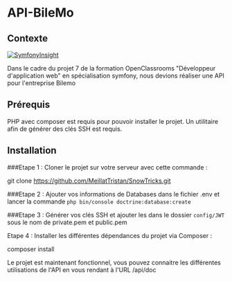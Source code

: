 # API-BileMo

## Contexte

[![SymfonyInsight](https://insight.symfony.com/projects/e41230ed-3cc1-40f7-9ab6-5e66fc6bef7f/mini.svg)](https://insight.symfony.com/projects/e41230ed-3cc1-40f7-9ab6-5e66fc6bef7f)

Dans le cadre du projet 7 de la formation OpenClassrooms "Développeur d'application web" en spécialisation symfony, nous devions réaliser une API pour l'entreprise Bilemo

## Prérequis
PHP avec composer est requis pour pouvoir installer le projet. Un utilitaire afin de générer des clés SSH est requis.

## Installation
###Etape 1 :
Cloner le projet sur votre serveur avec cette commande :

git clone https://github.com/MeillatTristan/SnowTricks.git

###Etape 2 :
Ajouter vos informations de Databases dans le fichier .env et lancer la commande ``` php bin/console doctrine:database:create ```

###Etape 3 :
Générer vos clés SSH et ajouter les dans le dossier ``` config/JWT ``` sous le nom de private.pem et public.pem

Etape 4 :
Installer les différentes dépendances du projet via Composer :

composer install

Le projet est maintenant fonctionnel, vous pouvez connaitre les différentes utilisations de l'API en vous rendant à l'URL /api/doc
